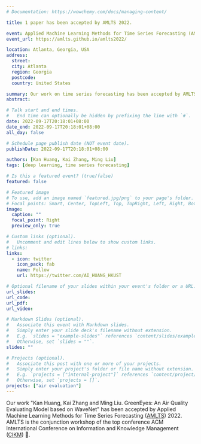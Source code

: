 ```yaml
---
# Documentation: https://wowchemy.com/docs/managing-content/

title: 1 paper has been accepted by AMLTS 2022.

event: Applied Machine Learning Methods for Time Series Forecasting (AMLTS) 2022
event_url: https://amlts.github.io/amlts2022/

location: Atlanta, Georgia, USA
address:
  street:
  city: Atlanta
  region: Georgia
  postcode:
  country: United States

summary: Our work on time series forecasting has been accepted by AMLTS 2022
abstract:

# Talk start and end times.
#   End time can optionally be hidden by prefixing the line with `#`.
date: 2022-09-17T20:18:01+08:00
date_end: 2022-09-17T20:18:01+08:00
all_day: false

# Schedule page publish date (NOT event date).
publishDate: 2022-09-17T20:18:01+08:00

authors: [Kan Huang, Kai Zhang, Ming Liu]
tags: [deep learning, time series forecasting]

# Is this a featured event? (true/false)
featured: false

# Featured image
# To use, add an image named `featured.jpg/png` to your page's folder.
# Focal points: Smart, Center, TopLeft, Top, TopRight, Left, Right, BottomLeft, Bottom, BottomRight.
image:
  caption: ""
  focal_point: Right
  preview_only: true

# Custom links (optional).
#   Uncomment and edit lines below to show custom links.
# links:
links:
  - icon: twitter
    icon_pack: fab
    name: Follow
    url: https://twitter.com/AI_HUANG_HKUST

# Optional filename of your slides within your event's folder or a URL.
url_slides:
url_code:
url_pdf:
url_video:

# Markdown Slides (optional).
#   Associate this event with Markdown slides.
#   Simply enter your slide deck's filename without extension.
#   E.g. `slides = "example-slides"` references `content/slides/example-slides.md`.
#   Otherwise, set `slides = ""`.
slides: ""

# Projects (optional).
#   Associate this post with one or more of your projects.
#   Simply enter your project's folder or file name without extension.
#   E.g. `projects = ["internal-project"]` references `content/project/deep-learning/index.md`.
#   Otherwise, set `projects = []`.
projects: ["air evaluation"]
---
```


Our work "Kan Huang, Kai Zhang and Ming Liu. GreenEyes: An Air Quality Evaluating Model based on WaveNet" has been accepted by Applied Machine Learning Methods for Time Series Forecasting ([AMLTS](https://amlts.github.io/amlts2022/#Papers)) 2022. AMLTS is the conjunction workshop of the top conference ACM International Conference on Information and Knowledge Management ([CIKM](https://www.cikm2022.org/)) 🤗.
